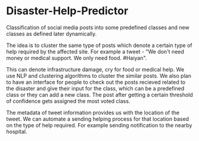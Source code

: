 # Disaster-Help-Predictor

Classification of social media posts into some predefined classes and new classes as defined later dynamically.

The idea is to cluster the same type of posts which denote a certain type of help required by the affected site. For example a tweet - "We don't need money or medical support. We only need food. #Haiyan". 

This can denote infrastructure damage, cry for food or medical help. We use NLP and clustering algorithms to cluster the similar posts. We also plan to have an interface for people to check out the posts recieved related to the disaster and give their input for the class, which can be a predefined class or they can add a new class. The post after getting a certain threshold of confidence gets assigned the most voted class.

The metadata of tweet information provides us with the location of the tweet. We can automate a sending helping process for that location based on the type of help required. For example sending notification to the nearby hospital. 
